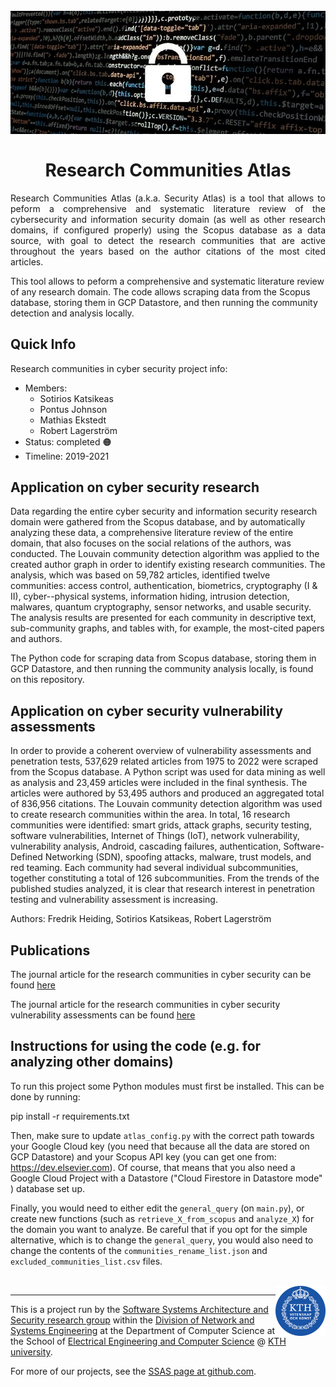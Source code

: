 <!-- This template uses html code to offer a bit prettier formatting. This html
code is limited to the header and footer. The main body is and should be written
in markdown. -->

<h1 align="center" position="relative">
  <br>
  <img src=".images/top.jpg" alt="Decorative image">
  <br>
  <br>
  <span>Research Communities Atlas</span>
  <br>

</h1>

<p align="justify">
  Research Communities Atlas (a.k.a. Security Atlas) is a tool that allows to peform a comprehensive and systematic literature review of the cybersecurity and information security domain (as well as other research domains, if configured properly) using the Scopus database as a data source, with goal to detect the research communities that are active throughout the years based on the author citations of the most cited articles.

  This tool allows to peform a comprehensive and systematic literature review of any research domain. The code allows scraping data from the Scopus database, storing them in GCP Datastore, and then running the community detection and analysis locally. 
<p>

## Quick Info
Research communities in cyber security project info:

- Members:
  - Sotirios Katsikeas
  - Pontus Johnson
  - Mathias Ekstedt
  - Robert Lagerström
- Status: completed :orange_circle:
- Timeline: 2019-2021

## Application on cyber security research 

Data regarding the entire cyber security and information security research domain were gathered from the Scopus database, and by automatically analyzing these data, a comprehensive literature review of the entire domain, that also focuses on the social relations of the authors, was conducted. The Louvain community detection algorithm was applied to the created author graph in order to identify existing research communities. The analysis, which was based on 59,782 articles, identified twelve communities: access control, authentication, biometrics, cryptography (I & II), cyber--physical systems, information hiding, intrusion detection, malwares, quantum cryptography, sensor networks, and usable security. The analysis results are presented for each community in descriptive text, sub-community graphs, and tables with, for example, the most-cited papers and authors.

The Python code for scraping data from Scopus database, storing them in GCP Datastore, and then running the community analysis locally, is found on this repository.

## Application on cyber security vulnerability assessments

In order to provide a coherent overview of vulnerability assessments and penetration tests, 537,629 related articles from 1975 to 2022 were scraped from the Scopus database. A Python script was used for data mining as well as analysis and 23,459 articles were included in the final synthesis. The articles were authored by 53,495 authors and produced an aggregated total of 836,956 citations. The Louvain community detection algorithm was used to create research communities within the area. In total, 16 research communities were identified: smart grids, attack graphs, security testing, software vulnerabilities, Internet of Things (IoT), network vulnerability, vulnerability analysis, Android, cascading failures, authentication, Software-Defined Networking (SDN), spoofing attacks, malware, trust models, and red teaming. Each community had several individual subcommunities, together constituting a total of 126 subcommunities. From the trends of the published studies analyzed, it is clear that research interest in penetration testing and vulnerability assessment is increasing.

Authors: Fredrik Heiding, Sotirios Katsikeas, Robert Lagerström

## Publications
The journal article for the research communities in cyber security can be found [here](https://www.sciencedirect.com/science/article/pii/S157401372100071X?via%3Dihub)

The journal article for the research communities in cyber security vulnerability assessments can be found [here](https://www.sciencedirect.com/science/article/pii/S1574013723000187?via%3Dihub)

## Instructions for using the code (e.g. for analyzing other domains)
To run this project some Python modules must first be installed. This can be done by running:

pip install -r requirements.txt

Then, make sure to update `atlas_config.py` with the correct path towards your Google Cloud key (you need that because all the data are stored on GCP Datastore) and your Scopus API key (you can get one from: https://dev.elsevier.com). Of course, that means that you also need a Google Cloud Project with a Datastore ("Cloud Firestore in Datastore mode"
) database set up.

Finally, you would need to either edit the `general_query` (on `main.py`), or create new functions (such as `retrieve_X_from_scopus` and `analyze_X`) for the domain you want to analyze. Be careful that if you opt for the simple alternative, which is to change the `general_query`, you would also need to change the contents of the `communities_rename_list.json` and `excluded_communities_list.csv` files.

<br>

  <a href="https://www.kth.se/nse/research/software-systems-architecture-and-security/" >
    <img src=".images/kth-round.png" alt="KTH logo" width=80 align="right" />
  </a>

- - - -
This is a project run by the [Software Systems Architecture and Security research
group](https://www.kth.se/nse/research/software-systems-architecture-and-security/)
within the [Division of Network and Systems Engineering](https://kth.se/nse) at
the Department of Computer Science at the School of [Electrical Engineering and
Computer Science](https://www.kth.se/en/eecs) @ [KTH university](https://www.kth.se).

For more of our projects, see the [SSAS page at github.com](https://github.com/KTH-SSAS).
